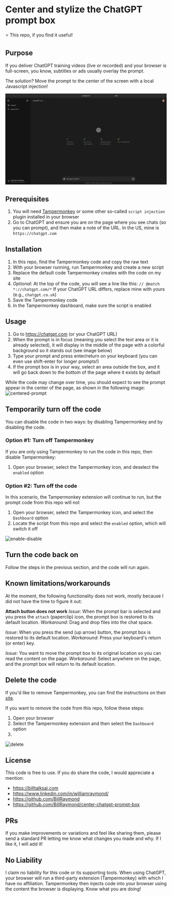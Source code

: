 # Center and stylize the ChatGPT prompt box
⭐️ This repo, if you find it useful!

## Purpose
If you deliver ChatGPT training videos (live or recorded) and your browser is full-screen, you know, subtitles or ads usually overlay the prompt.

The solution? Move the prompt to the center of the screen with a local Javascript injection!

![](chatgpt-center-chatbox-demo-v2.gif)

## Prerequisites
1. You will need [Tampermonkey](https://www.tampermonkey.net) or some other so-called `script injection` plugin installed in your browser
2. Go to ChatGPT and ensure you are on the page where you see chats (so you can prompt), and then make a note of the URL. In the US, mine is `https://chatgpt.com`

## Installation
1. In this repo, find the Tampermonkey code and copy the raw text
2. With your browser running, run Tampermonkey and create a new script
3. Replace the default code Tampermonkey creates with the code on my site
4. _Optional_: At the top of the code, you will see a line like this:
`// @match        *://chatgpt.com/*`
If your ChatGPT URL differs, replace mine with yours (e.g., `chatgpt.co.uk`)
5. Save the Tampermonkey code
6. In the Tampermonkey dashboard, make sure the script is enabled

## Usage
1. Go to https://chatgpt.com (or your ChatGPT URL)
2. When the prompt is in focus (meaning you select the text area or it is already selected), it will display in the middle of the page with a colorful background so it stands out (see image below)
3. Type your prompt and press enter/return on your keyboard (you can even use shift-enter for longer prompts!)
4. If the prompt box is in your way, select an area outside the box, and it will go back down to the bottom of the page where it exists by default

While the code may change over time, you should expect to see the prompt appear in the center of the page, as shown in the following image:
![centered-prompt](https://github.com/user-attachments/assets/3cd1620f-b06d-4aa5-abb9-7a98bdb445a1)

## Temporarily turn off the code
You can disable the code in two ways: by disabling Tampermonkey and by disabling the code.

### Option #1: Turn off Tampermonkey
If you are only using Tampermonkey to run the code in this repo, then disable Tampermonkey:
1. Open your browser, select the Tampermonkey icon, and deselect the `enabled` option

### Option #2: Turn off the code
In this scenario, the Tampermonkey extension will continue to run, but the prompt code from this repo will not
1. Open your browser, select the Tampermonkey icon, and select the `Dashboard` option
2. Locate the script from this repo and select the `enabled` option, which will switch it off

![enable-disable](https://github.com/user-attachments/assets/6f016024-0867-4e13-b9fd-d7c094fefafc)

## Turn the code back on
Follow the steps in the previous section, and the code will run again.

## Known limitations/workarounds
At the moment, the following functionality does not work, mostly because I did not have the time to figure it out:

**Attach button does not work**
_Issue_: When the prompt bar is selected and you press the `attach` (paperclip) icon, the prompt box is restored to its default location.
_Workaround_: Drag and drop files into the chat space.

_Issue_: When you press the send (up arrow) button, the prompt box is restored to its default location.
_Workaround_: Press your keyboard's return (or enter) key.

_Issue_: You want to move the prompt box to its original location so you can read the content on the page.
_Workaround_: Select anywhere on the page, and the prompt box will return to its default location.

## Delete the code
If you'd like to remove Tampermonkey, you can find the instructions on their [site](https://www.tampermonkey.net).

If you want to remove the code from this repo, follow these steps:
1. Open your browser
2. Select the Tampermonkey extension and then select the `Dashboard` option
3. 

![delete](https://github.com/user-attachments/assets/6db81340-1f53-4343-b99f-966fcf29e7ca)


## License
This code is free to use. 
If you do share the code, I would appreciate a mention:
* https://billtalksai.com
* https://www.linkedin.com/in/williamraymond/
* https://github.com/BillRaymond
* https://github.com/BillRaymond/center-chatgpt-prompt-box

## PRs
If you make improvements or variations and feel like sharing them, please send a standard PR letting me know what changes you made and why. If I like it, I will add it!

## No Liability
I claim no liability for this code or its supporting tools. When using ChatGPT, your browser will run a third-party extension (Tampermonkey) with which I have no affiliation. Tampermonkey then injects code into your browser using the content the browser is displaying. Know what you are doing!
